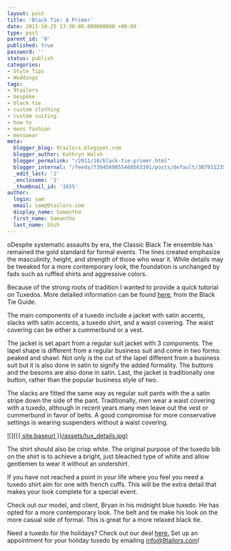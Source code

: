 ```yaml
---
layout: post
title: 'Black Tie: A Primer'
date: 2011-10-25 13:30:00.000000000 +00:00
type: post
parent_id: '0'
published: true
password: ''
status: publish
categories:
- Style Tips
- Weddings
tags:
- 9tailors
- bespoke
- black tie
- custom clothing
- custom suiting
- how to
- mens fashion
- menswear
meta:
  blogger_blog: 9tailors.blogspot.com
  blogger_author: Kathryn Walsh
  blogger_permalink: "/2011/10/black-tie-primer.html"
  blogger_internal: "/feeds/7394569855460563391/posts/default/3879312355984709940"
  _edit_last: '2'
  _encloseme: '1'
  _thumbnail_id: '1655'
author:
  login: sam
  email: sam@9tailors.com
  display_name: Samantha
  first_name: Samantha
  last_name: Shih
---
```

oDespite systematic assaults by era, the Classic Black Tie ensemble has remained the gold standard for formal events. The lines created emphasize the masculinity, height, and strength of those who wear it. While details may be tweaked for a more contemporary look, the foundation is unchanged by fads such as ruffled shirts and aggressive colors.

Because of the strong roots of tradition I wanted to provide a quick tutorial on Tuxedos. More detailed information can be found [here](http://www.blacktieguide.com/), from the Black Tie Guide.

The main components of a tuxedo include a jacket with satin accents, slacks with satin accents, a tuxedo shirt, and a waist covering. The waist covering can be either a cummerbund or a vest.

The jacket is set apart from a regular suit jacket with 3 components. The lapel shape is different from a regular business suit and come in two forms: peaked and shawl. Not only is the cut of the lapel different from a business suit but it is also done in satin to signify the added formality. The buttons and the besoms are also done in satin. Last, the jacket is traditionally one button, rather than the popular business style of two.

The slacks are fitted the same way as regular suit pants with the a satin stripe down the side of the pant. Traditionally, men wear a waist covering with a tuxedo, although in recent years many men leave out the vest or cummerbund in favor of belts. A good compromise for more conservative settings is wearing suspenders without a waist covering.

[![]({{ site.baseurl }}/assets/tux_details.jpg)](http://3.bp.blogspot.com/-UQCFvqbswF0/TqQ_50B5r1I/AAAAAAAAA4Y/lrkYKE8f2m8/s1600/tux_details.jpg)

The shirt should also be crisp white. The original purpose of the tuxedo bib on the shirt is to achieve a bright, just bleached type of white and allow gentlemen to wear it without an undershirt.

If you have not reached a point in your life where you feel you need a tuxedo shirt aim for one with french cuffs. This will be the extra detail that makes your look complete for a special event.

Check out our model, and client, Bryan in his midnight blue tuxedo. He has opted for a more contemporary look. The belt and tie make his look on the more casual side of formal. This is great for a more relaxed black tie.

Need a tuxedo for the holidays? Check out our deal [here.](http://9tailors.blogspot.com/2011/10/holiday-tuxedos-anyone.html) Set up an appointment for your holiday tuxedo by emailing [info@9tailors.com](http://www.blogger.com/info@9tailors.com)!